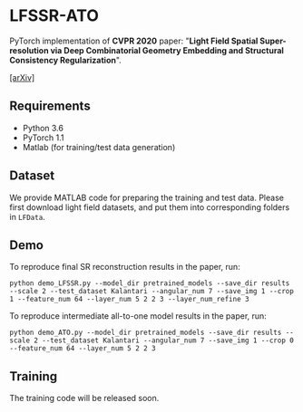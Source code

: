 # LFSSR-ATO
PyTorch implementation of **CVPR 2020** paper: "**Light Field Spatial Super-resolution via Deep Combinatorial Geometry Embedding and Structural Consistency Regularization**". 

[[arXiv]](https://arxiv.org/pdf/2004.02215.pdf)

## Requirements
- Python 3.6
- PyTorch 1.1
- Matlab (for training/test data generation)

## Dataset
We provide MATLAB code for preparing the training and test data. Please first download light field datasets, and put them into corresponding folders in `LFData`.

## Demo
To reproduce final SR reconstruction results in the paper, run:

```
python demo_LFSSR.py --model_dir pretrained_models --save_dir results --scale 2 --test_dataset Kalantari --angular_num 7 --save_img 1 --crop 1 --feature_num 64 --layer_num 5 2 2 3 --layer_num_refine 3
```

To reproduce intermediate all-to-one model results in the paper, run:
```
python demo_ATO.py --model_dir pretrained_models --save_dir results --scale 2 --test_dataset Kalantari --angular_num 7 --save_img 1 --crop 0 --feature_num 64 --layer_num 5 2 2 3
```

## Training
The training code will be released soon.
